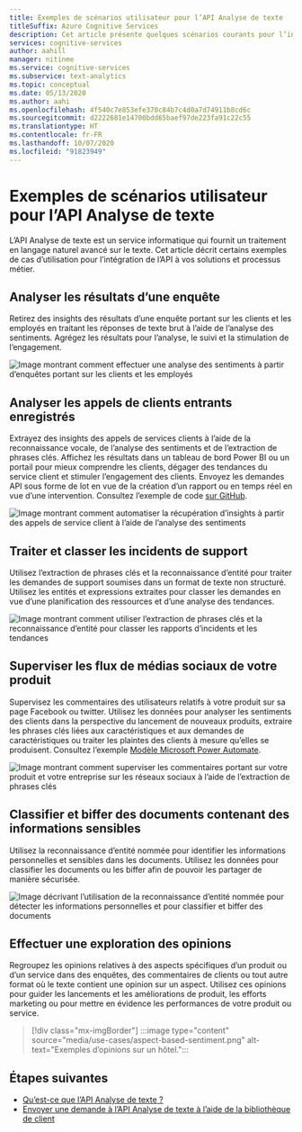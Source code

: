 ```yaml
---
title: Exemples de scénarios utilisateur pour l’API Analyse de texte
titleSuffix: Azure Cognitive Services
description: Cet article présente quelques scénarios courants pour l’intégration de l’API Analyse de texte à vos services et processus.
services: cognitive-services
author: aahill
manager: nitinme
ms.service: cognitive-services
ms.subservice: text-analytics
ms.topic: conceptual
ms.date: 05/13/2020
ms.author: aahi
ms.openlocfilehash: 4f540c7e853efe370c84b7c4d0a7d74911b8cd6c
ms.sourcegitcommit: d2222681e14700bdd65baef97de223fa91c22c55
ms.translationtype: HT
ms.contentlocale: fr-FR
ms.lasthandoff: 10/07/2020
ms.locfileid: "91823949"
---
```

# <a name="example-user-scenarios-for-the-text-analytics-api"></a>Exemples de scénarios utilisateur pour l’API Analyse de texte

L’API Analyse de texte est un service informatique qui fournit un traitement en langage naturel avancé sur le texte. Cet article décrit certains exemples de cas d’utilisation pour l’intégration de l’API à vos solutions et processus métier. 

## <a name="analyze-survey-results"></a>Analyser les résultats d’une enquête

Retirez des insights des résultats d’une enquête portant sur les clients et les employés en traitant les réponses de texte brut à l’aide de l’analyse des sentiments. Agrégez les résultats pour l’analyse, le suivi et la stimulation de l’engagement.

![Image montrant comment effectuer une analyse des sentiments à partir d’enquêtes portant sur les clients et les employés](media/use-cases/survey-results.svg)

## <a name="analyze-recorded-inbound-customer-calls"></a>Analyser les appels de clients entrants enregistrés

Extrayez des insights des appels de services clients à l’aide de la reconnaissance vocale, de l’analyse des sentiments et de l’extraction de phrases clés. Affichez les résultats dans un tableau de bord Power BI ou un portail pour mieux comprendre les clients, dégager des tendances du service client et stimuler l’engagement des clients. Envoyez les demandes API sous forme de lot en vue de la création d’un rapport ou en temps réel en vue d’une intervention. Consultez l’exemple de code [sur GitHub](https://github.com/rlagh2/callcenteranalytics).

![Image montrant comment automatiser la récupération d’insights à partir des appels de service client à l’aide de l’analyse des sentiments](media/use-cases/azure-inbound.svg)

## <a name="process-and-categorize-support-incidents"></a>Traiter et classer les incidents de support

Utilisez l’extraction de phrases clés et la reconnaissance d’entité pour traiter les demandes de support soumises dans un format de texte non structuré. Utilisez les entités et expressions extraites pour classer les demandes en vue d’une planification des ressources et d’une analyse des tendances.

![Image montrant comment utiliser l’extraction de phrases clés et la reconnaissance d’entité pour classer les rapports d’incidents et les tendances](media/use-cases/support-incidents.svg)

## <a name="monitor-your-products-social-media-feeds"></a>Superviser les flux de médias sociaux de votre produit

Supervisez les commentaires des utilisateurs relatifs à votre produit sur sa page Facebook ou twitter. Utilisez les données pour analyser les sentiments des clients dans la perspective du lancement de nouveaux produits, extraire les phrases clés liées aux caractéristiques et aux demandes de caractéristiques ou traiter les plaintes des clients à mesure qu’elles se produisent. Consultez l’exemple [Modèle Microsoft Power Automate](https://flow.microsoft.com/galleries/public/templates/2680d2227d074c4d901e36c66e68f6f9/run-sentiment-analysis-on-tweets-and-push-results-to-a-power-bi-dataset/).

![Image montrant comment superviser les commentaires portant sur votre produit et votre entreprise sur les réseaux sociaux à l’aide de l’extraction de phrases clés](media/use-cases/social-feed.svg)

## <a name="classify-and-redact-documents-that-have-sensitive-information"></a>Classifier et biffer des documents contenant des informations sensibles

Utilisez la reconnaissance d’entité nommée pour identifier les informations personnelles et sensibles dans les documents. Utilisez les données pour classifier les documents ou les biffer afin de pouvoir les partager de manière sécurisée.

![Image décrivant l’utilisation de la reconnaissance d’entité nommée pour détecter les informations personnelles et pour classifier et biffer des documents](media/use-cases/sensitive-docs.jpg)

## <a name="perform-opinion-mining"></a>Effectuer une exploration des opinions

Regroupez les opinions relatives à des aspects spécifiques d’un produit ou d’un service dans des enquêtes, des commentaires de clients ou tout autre format où le texte contient une opinion sur un aspect. Utilisez ces opinions pour guider les lancements et les améliorations de produit, les efforts marketing ou pour mettre en évidence les performances de votre produit ou service. 

> [!div class="mx-imgBorder"] 
> :::image type="content" source="media/use-cases/aspect-based-sentiment.png" alt-text="Exemples d’opinions sur un hôtel.":::

## <a name="next-steps"></a>Étapes suivantes

* [Qu’est-ce que l’API Analyse de texte ?](overview.md)
* [Envoyer une demande à l’API Analyse de texte à l’aide de la bibliothèque de client](quickstarts/text-analytics-sdk.md)

